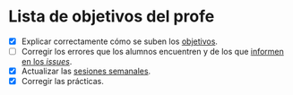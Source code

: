 Lista de objetivos del profe
============================

- [x] Explicar correctamente cómo se suben los [objetivos](JJ.md).
- [ ] Corregir los errores que los alumnos encuentren y de los que [informen en los *issues*](https://github.com/JJ/IV16-17/issues).
- [x] Actualizar las [sesiones semanales](../sesiones).
- [x] Corregir las prácticas.